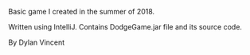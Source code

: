 Basic game I created in the summer of 2018.

Written using IntelliJ. Contains DodgeGame.jar file and its source code.

By Dylan Vincent
